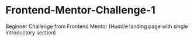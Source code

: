 # Frontend-Mentor-Challenge-1
Beginner Challenge from Frontend Mentor (Huddle landing page with single introductory section)
